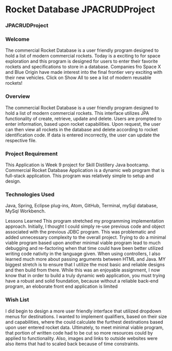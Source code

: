 # Rocket Database JPACRUDProject

### JPACRUDProject
### Welcome
The commercial Rocket Database is a user friendly program designed to hold a list of modern commercial rockets.  Today is a exciting to for space exploration and this program is designed for users to enter their favorite rockets and specifications to store in a database.   Companies fro Space X and Blue Origin have made interest into the final frontier very exciting with their new vehicles.  Click on Show All to see a list of modern reusable rockets!

### Overview
The commercial Rocket Database is a user friendly program designed to hold a list of modern commercial rockets.  This interface utilizes JPA functionality of create, retrieve, update and delete.  Users are prompted to enter information, based upon rocket capabilities.  Upon request, the user can then view all rockets in the database and delete according to rocket identification code.  If data is entered incorrectly, the user can update the respective file.  

### Project Requirement
This Application is Week 9 project for Skill Distillery Java bootcamp. Commercial Rocket Database Application is a dynamic web program that is full-stack application.  This program was relatively simple to setup and design.  

### Technologies Used
Java, Spring, Eclipse plug-ins, Atom, GitHub, Terminal, mySql database, MySql Workbench.


Lessons Learned This program stretched my programming implementation approach. Initially, I thought I could simply re-use previous code and object associated with the previous JDBC program.  This was problematic and added unnecessary complexity to the overall project.  Trying to do a minimal viable program based upon another minimal viable program lead to much debugging and re-factoring when that time could have been better utilized writing code nativity in the language given.   When using controllers, I also learned much more about passing arguments between HTML and Java.  MY biggest stretch is to ensure that I utilize the most basic and reliable designs and then build from there.   While this was an enjoyable assignment, I now know that in order to build a truly dynamic web application, you must trying have a robust and solid foundation, because without a reliable back-end program, an eloborate front end application is limited

### Wish List
I did begin to design a more user friendly interface that utilized dropdown menus for destinations.   I wanted to implement qualifiers, based on their size and capabilities, where the could calculate the furthest destinations based upon user entered rocket data.  Ultimately, to meet minimal viable program, that portion of written code had to be cut so more resources could by applied to functionality.  Also, images and links to outside websites were also items that had to scaled back because of time constraints.

